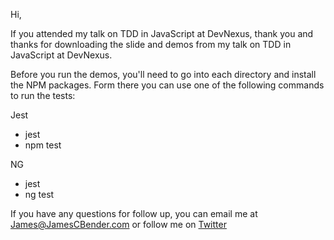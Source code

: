 Hi,

If you attended my talk on TDD in JavaScript at DevNexus, thank you and thanks for downloading the slide and demos from my talk on TDD in JavaScript at DevNexus.

Before you run the demos, you'll need to go into each directory and install the NPM packages. Form there you can use one of the following commands to run the tests:

Jest
* jest
* npm test

NG
* jest
* ng test

If you have any questions for follow up, you can email me at James@JamesCBender.com or follow me on [Twitter](http://twitter.com/jamesbender)